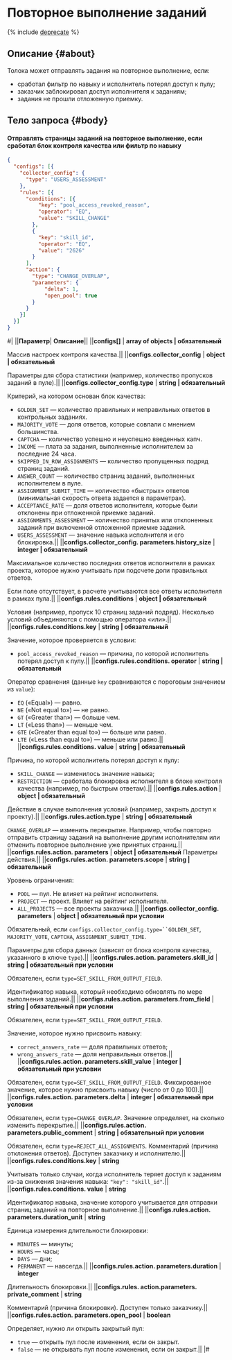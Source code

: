 # Повторное выполнение заданий

{% include [deprecate](../../_includes/deprecate.md) %}

## Описание {#about}

Толока может отправлять задания на повторное выполнение, если:

- сработал фильтр по навыку и исполнитель потерял доступ к пулу;
- заказчик заблокировал доступ исполнителя к заданиям;
- задания не прошли отложенную приемку.

## Тело запроса {#body}

#### Отправлять страницы заданий на повторное выполнение, если сработал блок контроля качества или фильтр по навыку

```json
{
  "configs": [{
    "collector_config": {
      "type": "USERS_ASSESSMENT"
    },
    "rules": [{
      "conditions": [{
          "key": "pool_access_revoked_reason",
          "operator": "EQ",
          "value": "SKILL_CHANGE"
        },
        {
          "key": "skill_id",
          "operator": "EQ",
          "value": "2626"
        }
      ],
      "action": {
        "type": "CHANGE_OVERLAP",
        "parameters": {
            "delta": 1,
            "open_pool": true
        }
      }
    }]
  }]
}
```

#|
||**Параметр**| **Описание**||
||**configs[]** | **array of objects \| обязательный**

Массив настроек контроля качества.||
||**configs.collector_config** | **object \| обязательный**

Параметры для сбора статистики (например, количество пропусков заданий в пуле).||
||**configs.collector_config.type** | **string \| обязательный**

Критерий, на котором основан блок качества:

- `GOLDEN_SET` — количество правильных и неправильных ответов в контрольных заданиях.
- `MAJORITY_VOTE` — доля ответов, которые совпали с мнением большинства.
- `CAPTCHA` — количество успешно и неуспешно введенных капч.
- `INCOME` — плата за задания, выполненные исполнителем за последние 24 часа.
- `SKIPPED_IN_ROW_ASSIGNMENTS` — количество пропущенных подряд страниц заданий.
- `ANSWER_COUNT` — количество страниц заданий, выполненных исполнителем в пуле.
- `ASSIGNMENT_SUBMIT_TIME` — количество «быстрых» ответов (минимальная скорость ответа задается в параметрах).
- `ACCEPTANCE_RATE` — доля ответов исполнителя, которые были отклонены при отложенной приемке заданий.
- `ASSIGNMENTS_ASSESSMENT` — количество принятых или отклоненных заданий при включенной отложенной приемке заданий.
- `USERS_ASSESSMENT` — значение навыка исполнителя и его блокировка.||
||**configs.collector_config. parameters.history_size** | **integer \| обязательный**

Максимальное количество последних ответов исполнителя в рамках проекта, которое нужно учитывать при подсчете доли правильных ответов.

Если поле отсутствует, в расчете учитываются все ответы исполнителя в рамках пула.||
||**configs.rules.conditions** | **object \| обязательный**

Условия (например, пропуск 10 страниц заданий подряд). Несколько условий объединяются с помощью оператора «или».||
||**configs.rules.conditions.key** | **string \| обязательный**

Значение, которое проверяется в условии:

- `pool_access_revoked_reason` — причина, по которой исполнитель потерял доступ к пулу.||
||**configs.rules.conditions. operator** | **string \| обязательный**

Оператор сравнения (данные `key` сравниваются с пороговым значением из `value`):

- `EQ` («Equal») — равно.
- `NE` («Not equal to») — не равно.
- `GT` («Greater than») — больше чем.
- `LT` («Less than») — меньше чем.
- `GTE` («Greater than equal to») — больше или равно.
- `LTE` («Less than equal to») — меньше или равно.||
||**configs.rules.conditions. value** | **string \| обязательный**

Причина, по которой исполнитель потерял доступ к пулу:

- `SKILL_CHANGE` — изменилось значение навыка;
- `RESTRICTION` — сработала блокировка исполнителя в блоке контроля качества (например, по быстрым ответам).||
||**configs.rules.action** | **object \| обязательный**

Действие в случае выполнения условий (например, закрыть доступ к проекту).||
||**configs.rules.action.type** | **string \| обязательный**

`CHANGE_OVERLAP` — изменить перекрытие. Например, чтобы повторно отправить страницу заданий на выполнение другим исполнителям или отменить повторное выполнение уже принятых страниц.||
||**configs.rules.action. parameters** | **object \| обязательный**
Параметры действия.||
||**configs.rules.action. parameters.scope** | **string \| обязательный**

Уровень ограничения:

- `POOL` — пул. Не влияет на рейтинг исполнителя.
- `PROJECT` — проект. Влияет на рейтинг исполнителя.
- `ALL_PROJECTS` — все проекты заказчика.||
||**configs.collector_config. parameters** | **object \| обязательный при условии**

Обязательный, если `configs.collector_config.type=``GOLDEN_SET`, `MAJORITY_VOTE`, `CAPTCHA`, `ASSIGNMENT_SUBMIT_TIME`.

Параметры для сбора данных (зависят от блока контроля качества, указанного в ключе `type`).||
||**configs.rules.action. parameters.skill_id** | **string \| обязательный при условии**

Обязателен, если `type=SET_SKILL_FROM_OUTPUT_FIELD`.

Идентификатор навыка, который необходимо обновлять по мере выполнения заданий.||
||**configs.rules.action. parameters.from_field** | **string \| обязательный при условии**

Обязателен, если `type=SET_SKILL_FROM_OUTPUT_FIELD`.

Значение, которое нужно присвоить навыку:

- `correct_answers_rate` — доля правильных ответов;
- `wrong_answers_rate` — доля неправильных ответов.||
||**configs.rules.action. parameters.skill_value** | **integer \| обязательный при условии**

Обязателен, если `type=SET_SKILL_FROM_OUTPUT_FIELD`.
Фиксированное значение, которое нужно присвоить навыку (число от 0 до 100).||
||**configs.rules.action. parameters.delta** | **integer \| обязательный при условии**

Обязателен, если `type=CHANGE_OVERLAP`.
Значение определяет, на сколько изменить перекрытие.||
||**configs.rules.action. parameters.public_comment** | **string \| обязательный при условии**

Обязателен, если `type=REJECT_ALL_ASSIGNMENTS`.
Комментарий (причина отклонения ответов). Доступен заказчику и исполнителю.||
||**configs.rules.conditions.key** | **string**

Учитывать только случаи, когда исполнитель теряет доступ к заданиям из-за снижения значения навыка: `"key": "skill_id"`.||
||**configs.rules.conditions. value** | **string**

Идентификатор навыка, значение которого учитывается для отправки страниц заданий на повторное выполнение.||
||**configs.rules.action. parameters.duration_unit** | **string**

Единица измерения длительности блокировки:

- `MINUTES` — минуты;
- `HOURS` — часы;
- `DAYS` — дни;
- `PERMANENT` — навсегда.||
||**configs.rules.action. parameters.duration** | **integer**

Длительность блокировки.||
||**configs.rules. action.parameters. private_comment** | **string**

Комментарий (причина блокировки). Доступен только заказчику.||
||**configs.rules.action. parameters.open_pool** | **boolean**

Определяет, нужно ли открыть закрытый пул:

- `true` — открыть пул после изменения, если он закрыт.
- `false` — не открывать пул после изменения, если он закрыт.||
|#